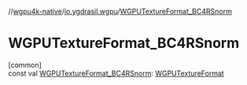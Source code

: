 //[wgpu4k-native](../../index.md)/[io.ygdrasil.wgpu](index.md)/[WGPUTextureFormat_BC4RSnorm](-w-g-p-u-texture-format_-b-c4-r-snorm.md)

# WGPUTextureFormat_BC4RSnorm

[common]\
const val [WGPUTextureFormat_BC4RSnorm](-w-g-p-u-texture-format_-b-c4-r-snorm.md): [WGPUTextureFormat](-w-g-p-u-texture-format/index.md)